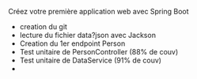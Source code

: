 Créez votre première application web avec Spring Boot

- creation du git
- lecture du fichier data?json avec Jackson
- Creation du 1er endpoint Person
- Test unitaire de PersonController (88% de couv)
- Test unitaire de DataService (91% de couv)
- 
